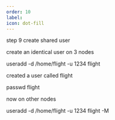 ```yaml
---
order: 10
label: 
icon: dot-fill
---
```


step 9 create shared user

create an identical user on 3 nodes

useradd -d /home/flight -u 1234 flight

created a user called flight

passwd flight




now on other nodes

useradd -d /home/flight -u 1234 flight -M
